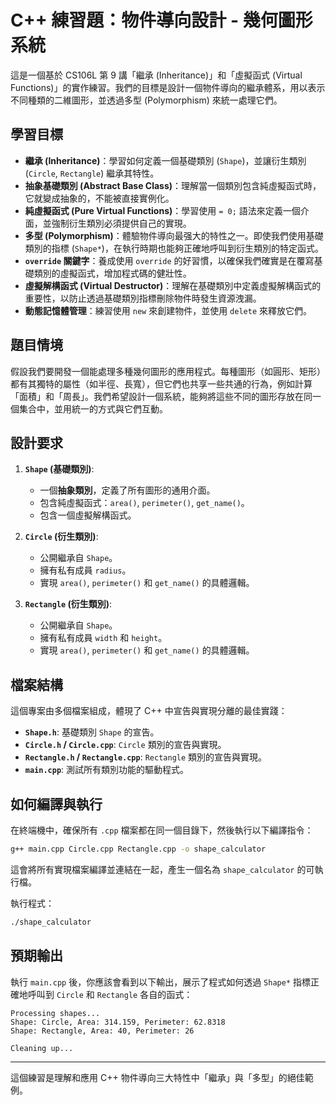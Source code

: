 # C++ 練習題：物件導向設計 - 幾何圖形系統

這是一個基於 CS106L 第 9 講「繼承 (Inheritance)」和「虛擬函式 (Virtual Functions)」的實作練習。我們的目標是設計一個物件導向的繼承體系，用以表示不同種類的二維圖形，並透過多型 (Polymorphism) 來統一處理它們。

## 學習目標

*   **繼承 (Inheritance)**：學習如何定義一個基礎類別 (`Shape`)，並讓衍生類別 (`Circle`, `Rectangle`) 繼承其特性。
*   **抽象基礎類別 (Abstract Base Class)**：理解當一個類別包含純虛擬函式時，它就變成抽象的，不能被直接實例化。
*   **純虛擬函式 (Pure Virtual Functions)**：學習使用 `= 0;` 語法來定義一個介面，並強制衍生類別必須提供自己的實現。
*   **多型 (Polymorphism)**：體驗物件導向最强大的特性之一。即使我們使用基礎類別的指標 (`Shape*`)，在執行時期也能夠正確地呼叫到衍生類別的特定函式。
*   **`override` 關鍵字**：養成使用 `override` 的好習慣，以確保我們確實是在覆寫基礎類別的虛擬函式，增加程式碼的健壯性。
*   **虛擬解構函式 (Virtual Destructor)**：理解在基礎類別中定義虛擬解構函式的重要性，以防止透過基礎類別指標刪除物件時發生資源洩漏。
*   **動態記憶體管理**：練習使用 `new` 來創建物件，並使用 `delete` 來釋放它們。

## 題目情境

假設我們要開發一個能處理多種幾何圖形的應用程式。每種圖形（如圓形、矩形）都有其獨特的屬性（如半徑、長寬），但它們也共享一些共通的行為，例如計算「面積」和「周長」。我們希望設計一個系統，能夠將這些不同的圖形存放在同一個集合中，並用統一的方式與它們互動。

## 設計要求

1.  **`Shape` (基礎類別)**:
    *   一個**抽象類別**，定義了所有圖形的通用介面。
    *   包含純虛擬函式：`area()`, `perimeter()`, `get_name()`。
    *   包含一個虛擬解構函式。

2.  **`Circle` (衍生類別)**:
    *   公開繼承自 `Shape`。
    *   擁有私有成員 `radius`。
    *   實現 `area()`, `perimeter()` 和 `get_name()` 的具體邏輯。

3.  **`Rectangle` (衍生類別)**:
    *   公開繼承自 `Shape`。
    *   擁有私有成員 `width` 和 `height`。
    *   實現 `area()`, `perimeter()` 和 `get_name()` 的具體邏輯。

## 檔案結構

這個專案由多個檔案組成，體現了 C++ 中宣告與實現分離的最佳實踐：

*   **`Shape.h`**: 基礎類別 `Shape` 的宣告。
*   **`Circle.h` / `Circle.cpp`**: `Circle` 類別的宣告與實現。
*   **`Rectangle.h` / `Rectangle.cpp`**: `Rectangle` 類別的宣告與實現。
*   **`main.cpp`**: 測試所有類別功能的驅動程式。

## 如何編譯與執行

在終端機中，確保所有 `.cpp` 檔案都在同一個目錄下，然後執行以下編譯指令：

```bash
g++ main.cpp Circle.cpp Rectangle.cpp -o shape_calculator
```
這會將所有實現檔案編譯並連結在一起，產生一個名為 `shape_calculator` 的可執行檔。

執行程式：
```bash
./shape_calculator
```

## 預期輸出

執行 `main.cpp` 後，你應該會看到以下輸出，展示了程式如何透過 `Shape*` 指標正確地呼叫到 `Circle` 和 `Rectangle` 各自的函式：

```
Processing shapes...
Shape: Circle, Area: 314.159, Perimeter: 62.8318
Shape: Rectangle, Area: 40, Perimeter: 26

Cleaning up...
```

---
這個練習是理解和應用 C++ 物件導向三大特性中「繼承」與「多型」的絕佳範例。